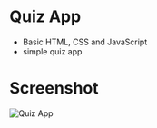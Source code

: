 # Quiz App
- Basic HTML, CSS and JavaScript
- simple quiz app

# Screenshot
![Quiz App](https://user-images.githubusercontent.com/23289982/175813674-8a73c131-a0ef-4ee7-af93-556ac81ba82c.png)

